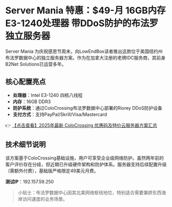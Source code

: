 # Server Mania 特惠：$49-月 16GB内存 E3-1240处理器 带DDoS防护的布法罗独立服务器

Server Mania 为庆祝感恩节周末，向LowEndBox读者推出这款位于美国纽约州布法罗数据中心的独立服务器方案。作为在加拿大注册的老牌IDC服务商，其前身B2Net Solutions已运营多年。

## 核心配置亮点
- **处理器**：Intel E3-1240 四核八线程
- **内存**：16GB DDR3
- **防护系统**：通过ColoCrossing布法罗数据中心部署的Riorey DDoS防护设备
- **支付方式**：支持PayPal/Skrill/Visa/Mastercard

👉 [【点击查看】2025年最新 ColoCrossing 优惠码及特价云服务器方案汇总](https://bit.ly/ColoCrossing)

## 技术细节说明
该方案基于ColoCrossing基础设施，用户可享受企业级网络防护。虽然两年前的客户评价存在分歧，但近期已升级硬件架构和防护体系。服务器支持后续配置升级（需额外付费），基础版严格限定49美元月费。

**测试IP**：192.157.59.250

> 小贴士：布法罗数据中心因其北美网络枢纽地位，特别适合需要兼顾东西海岸访问速度的业务场景。